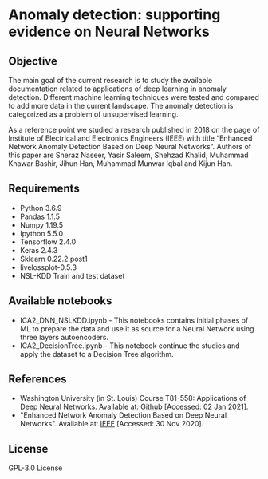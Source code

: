 # Anomaly detection: supporting evidence on Neural Networks

## Objective

The main goal of the current research is to study the available documentation related to applications of deep learning in anomaly detection. 
Different machine learning techniques were tested and compared to add more data in the current landscape. The anomaly detection is categorized as a problem of unsupervised learning.

As a reference point we studied a research published in 2018 on the page of Institute of Electrical and Electronics Engineers (IEEE) with title “Enhanced Network Anomaly Detection Based on Deep Neural Networks”. Authors of this paper are Sheraz Naseer, Yasir Saleem, Shehzad Khalid, Muhammad Khawar Bashir, Jihun Han, Muhammad Munwar Iqbal and Kijun Han.

## Requirements

* Python 3.6.9
* Pandas 1.1.5
* Numpy 1.19.5
* Ipython 5.5.0
* Tensorflow 2.4.0
* Keras 2.4.3
* Sklearn 0.22.2.post1
* livelossplot-0.5.3
* NSL-KDD Train and test dataset

## Available notebooks
* ICA2_DNN_NSLKDD.ipynb - This notebooks contains initial phases of ML to prepare the data and use it as source for a Neural Network using three layers autoencoders.
* ICA2_DecisionTree.ipynb - This notebook continue the studies and apply the dataset to a Decision Tree algorithm.
  
## References

* Washington University (in St. Louis) Course T81-558: Applications of Deep Neural Networks. Available at: [Github](https://github.com/jeffheaton/t81_558_deep_learning) [Accessed: 02 Jan 2021].
* "Enhanced Network Anomaly Detection Based on Deep Neural Networks". Available at: [IEEE](https://ieeexplore.ieee.org/document/8438865) [Accessed: 30 Nov 2020].

## License
GPL-3.0 License
